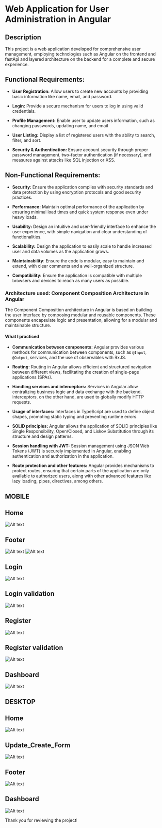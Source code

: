 # Web Application for User Administration in Angular

## Description

This project is a web application developed for comprehensive user management, employing technologies such as Angular on the frontend and fastApi and layered architecture on the backend for a complete and secure experience.

## Functional Requirements:

- **User Registration:** Allow users to create new accounts by providing basic information like name, email, and password.

- **Login:** Provide a secure mechanism for users to log in using valid credentials.

- **Profile Management:** Enable user to update users information, such as changing passwords, updating name, and email

- **User Listing:** Display a list of registered users with the ability to search, filter, and sort.

- **Security & Authentication:** Ensure account security through proper password management, two-factor authentication (if necessary), and measures against attacks like SQL injection or XSS.

## Non-Functional Requirements:
- **Security:** Ensure the application complies with security standards and data protection by using encryption protocols and good security practices.

- **Performance:** Maintain optimal performance of the application by ensuring minimal load times and quick system response even under heavy loads.

- **Usability:** Design an intuitive and user-friendly interface to enhance the user experience, with simple navigation and clear understanding of functionalities.

- **Scalability:** Design the application to easily scale to handle increased user and data volumes as the application grows.

- **Maintainability:** Ensure the code is modular, easy to maintain and extend, with clear comments and a well-organized structure.

- **Compatibility:** Ensure the application is compatible with multiple browsers and devices to reach as many users as possible.

### Architecture used:  Component Composition Architecture in Angular

The Component Composition architecture in Angular is based on building the user interface by composing modular and reusable components. These components encapsulate logic and presentation, allowing for a modular and maintainable structure.

#### What I practiced

- **Communication between components:** Angular provides various methods for communication between components, such as `@Input`, `@Output`, services, and the use of observables with RxJS.

- **Routing:** Routing in Angular allows efficient and structured navigation between different views, facilitating the creation of single-page applications (SPAs).

- **Handling services and interceptors:** Services in Angular allow centralizing business logic and data exchange with the backend. Interceptors, on the other hand, are used to globally modify HTTP requests.

- **Usage of interfaces:** Interfaces in TypeScript are used to define object shapes, promoting static typing and preventing runtime errors.

- **SOLID principles:** Angular allows the application of SOLID principles like Single Responsibility, Open/Closed, and Liskov Substitution through its structure and design patterns.

- **Session handling with JWT:** Session management using JSON Web Tokens (JWT) is securely implemented in Angular, enabling authentication and authorization in the application.

- **Route protection and other features:** Angular provides mechanisms to protect routes, ensuring that certain parts of the application are only available to authorized users, along with other advanced features like lazy loading, pipes, directives, among others.


## MOBILE
## Home
![Alt text](image-1.png)

## Footer
![Alt text](image-2.png)
![Alt text](image-3.png)

## Login
![Alt text](image-5.png)

## Login validation
![Alt text](image-6.png)

## Register
![Alt text](image-7.png)

## Register validation
![Alt text](image-8.png)

## Dashboard
![Alt text](image.png)

## DESKTOP
## Home
![Alt text](image-12.png)

## Update_Create_Form
![Alt text](image-11.png)

## Footer
![Alt text](image-10.png)

## Dashboard
![Alt text](image-9.png)



Thank you for reviewing the project!
